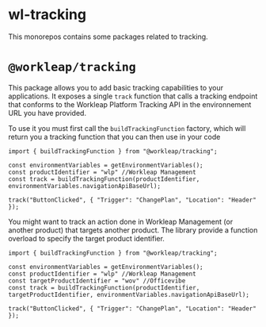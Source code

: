 # wl-tracking

This monorepos contains some packages related to tracking.


# `@workleap/tracking`

This package allows you to add basic tracking capabilities to your applications. It exposes a single `track` function that calls a tracking endpoint that conforms to the Workleap Platform Tracking API in the environnement URL you have provided.

To use it you must first call the `buildTrackingFunction` factory, which will return you a tracking function that you can then use in your code
```JS
import { buildTrackingFunction } from "@workleap/tracking";

const environmentVariables = getEnvironmentVariables();
const productIdentifier = "wlp" //Workleap Management
const track = buildTrackingFunction(productIdentifier, environmentVariables.navigationApiBaseUrl);

track("ButtonClicked", { "Trigger": "ChangePlan", "Location": "Header" });
```

You might want to track an action done in Workleap Management (or another product) that targets another product. The library provide a function overload to specify the target product identifier.
```JS
import { buildTrackingFunction } from "@workleap/tracking";

const environmentVariables = getEnvironmentVariables();
const productIdentifier = "wlp" //Workleap Management
const targetProductIdentifier = "wov" //Officevibe
const track = buildTrackingFunction(productIdentifier, targetProductIdentifier, environmentVariables.navigationApiBaseUrl);

track("ButtonClicked", { "Trigger": "ChangePlan", "Location": "Header" });
```
